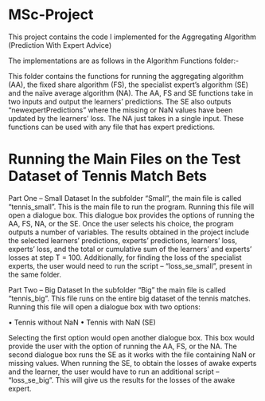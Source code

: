 # MSc-Project
This project contains the code I implemented for the Aggregating Algorithm (Prediction With Expert Advice)

The implementations are as follows in the Algorithm Functions folder:-

This folder contains the functions for running the aggregating algorithm
(AA), the fixed share algorithm (FS), the specialist expert’s algorithm (SE) and the
naïve average algorithm (NA). The AA, FS and SE functions take in two inputs and
output the learners’ predictions. The SE also outputs “newexpertPredictions” where
the missing or NaN values have been updated by the learners’ loss. The NA just
takes in a single input. These functions can be used with any file that has expert
predictions.

# Running the Main Files on the Test Dataset of Tennis Match Bets

Part One – Small Dataset
In the subfolder “Small”, the main file is called “tennis_small”. This is the
main file to run the program. Running this file will open a dialogue box. This
dialogue box provides the options of running the AA, FS, NA, or the SE. Once the
user selects his choice, the program outputs a number of variables. The results
obtained in the project include the selected learners’ predictions, experts’
predictions, learners’ loss, experts’ loss, and the total or cumulative sum of the
learners’ and experts’ losses at step T = 100. Additionally, for finding the loss of the
specialist experts, the user would need to run the script – “loss_se_small”, present
in the same folder.

Part Two – Big Dataset
In the subfolder “Big” the main file is called “tennis_big”. This file runs on
the entire big dataset of the tennis matches. Running this file will open a dialogue
box with two options:

• Tennis without NaN
• Tennis with NaN (SE)

Selecting the first option would open another dialogue box. This box would
provide the user with the option of running the AA, FS, or the NA.
The second dialogue box runs the SE as it works with the file containing
NaN or missing values. When running the SE, to obtain the losses of awake experts
and the learner, the user would have to run an additional script – “loss_se_big”. This
will give us the results for the losses of the awake expert. 
